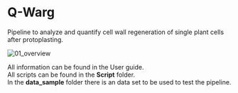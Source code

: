 # Q-Warg
Pipeline to analyze and quantify cell wall regeneration of single plant cells after protoplasting.

![01_overview](https://github.com/user-attachments/assets/409110de-fca5-4ca2-81b9-638f74e0c68c)


All information can be found in the User guide.\
All scripts can be found in the **Script** folder.\
In the **data_sample** folder there is an data set to be used to test the pipeline.
